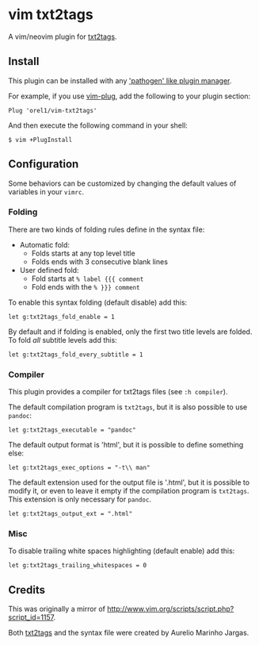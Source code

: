 vim txt2tags
============

A vim/neovim plugin for [txt2tags](https://txt2tags.org/).

Install
-------

This plugin can be installed with any ['pathogen' like plugin
manager](http://learnvimscriptthehardway.stevelosh.com/chapters/43.html).

For example, if you use [vim-plug](https://github.com/junegunn/vim-plug), add
the following to your plugin section:

    Plug 'orel1/vim-txt2tags'

And then execute the following command in your shell:

    $ vim +PlugInstall


Configuration
-------------

Some behaviors can be customized by changing the default values of variables in
your `vimrc`.


### Folding

There are two kinds of folding rules define in the syntax file:
-   Automatic fold:
    -   Folds starts at any top level title
    -   Folds ends with 3 consecutive blank lines
-   User defined fold:
    -   Fold starts at `% label {{{ comment`
    -   Fold ends with the `% }}} comment`

To enable this syntax folding (default disable) add this:

    let g:txt2tags_fold_enable = 1

By default and if folding is enabled, only the first two title levels are
folded. To fold *all* subtitle levels add this:

    let g:txt2tags_fold_every_subtitle = 1


### Compiler

This plugin provides a compiler for txt2tags files (see `:h compiler`).

The default compilation program is `txt2tags`, but it is also possible to use
`pandoc`:

    let g:txt2tags_executable = "pandoc"

The default output format is 'html', but it is possible to define something
else:

    let g:txt2tags_exec_options = "-t\\ man"

The default extension used for the output file is '.html', but it is possible
to modify it, or even to leave it empty if the compilation program is `txt2tags`.
This extension is only necessary for `pandoc`.

    let g:txt2tags_output_ext = ".html"


### Misc

To disable trailing white spaces highlighting (default enable) add this:

    let g:txt2tags_trailing_whitespaces = 0


Credits
-------

This was originally a mirror of <http://www.vim.org/scripts/script.php?script_id=1157>.

Both [txt2tags](https://github.com/txt2tags) and the syntax file were created by
Aurelio Marinho Jargas.

